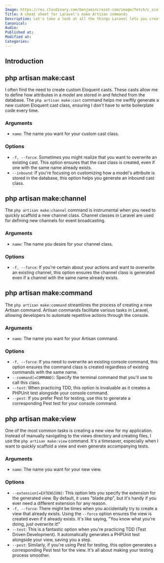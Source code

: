 ```yaml
---
Image: https://res.cloudinary.com/benjamincrozat-com/image/fetch/c_scale,f_webp,q_auto,w_1200/https://life-long-bunny.fra1.digitaloceanspaces.com/media-library/production/200/XnsONzJDj3IALgpO0s15evU2bKoPQx-metabWFrZS1jb21tYW5kcy5qcGc%3D-.jpg
Title: A cheat sheet for Laravel's make Artisan commands
Description: Let's take a look at all the things Laravel lets you create through its Artisan commands.
Canonical: 
Audio:
Published at: 
Modified at: 
Categories: 
---
```


## Introduction

## php artisan make:cast

I often find the need to create custom Eloquent casts. These casts allow me to define how attributes in a model are stored in and fetched from the database. The `php artisan make:cast` command helps me swiftly generate a new custom Eloquent cast class, ensuring I don't have to write boilerplate code every time.

### Arguments

- `name`: The name you want for your custom cast class.

### Options

- `-f, --force`: Sometimes you might realize that you want to overwrite an existing cast. This option ensures that the cast class is created, even if one with the same name already exists.
- `--inbound`: If you're focusing on customizing how a model's attribute is stored in the database, this option helps you generate an inbound cast class.

## php artisan make:channel

The `php artisan make:channel` command is instrumental when you need to quickly scaffold a new channel class. Channel classes in Laravel are used for defining new channels for event broadcasting.

### Arguments

- `name`: The name you desire for your channel class.

### Options

- `-f, --force`: If you're certain about your actions and want to overwrite an existing channel, this option ensures the channel class is generated even if a channel with the same name already exists.

## php artisan make:command

The `php artisan make:command` streamlines the process of creating a new Artisan command. Artisan commands facilitate various tasks in Laravel, allowing developers to automate repetitive actions through the console.

### Arguments

- `name`: The name you want for your Artisan command.

### Options

- `-f, --force`: If you need to overwrite an existing console command, this option ensures the command class is created regardless of existing commands with the same name.
- `--command[=COMMAND]`: Specify the terminal command that you'll use to call this class.
- `--test`: When practicing TDD, this option is invaluable as it creates a PHPUnit test alongside your console command.
- `--pest`: If you prefer Pest for testing, use this to generate a corresponding Pest test for your console command.

## php artisan make:view

One of the most common tasks is creating a new view for my application. Instead of manually navigating to the views directory and creating files, I use the `php artisan make:view` command. It's a timesaver, especially when I want to quickly scaffold a view and even generate accompanying tests.

### Arguments

- `name`: The name you want for your new view.

### Options

- `--extension[=EXTENSION]`: This option lets you specify the extension for the generated view. By default, it uses "blade.php", but it's handy if you ever need a different extension for any reason.
- `-f, --force`: There might be times when you accidentally try to create a view that already exists. Using the `--force` option ensures the view is created even if it already exists. It's like saying, "You know what you're doing, just overwrite it!"
- `--test`: This is a fantastic option when you're practicing TDD (Test Driven Development). It automatically generates a PHPUnit test alongside your view, saving you a step.
- `--pest`: Similarly, if you're using Pest for testing, this option generates a corresponding Pest test for the view. It's all about making your testing process smoother.
